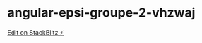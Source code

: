 # angular-epsi-groupe-2-vhzwaj

[Edit on StackBlitz ⚡️](https://stackblitz.com/edit/angular-epsi-groupe-2-vhzwaj)